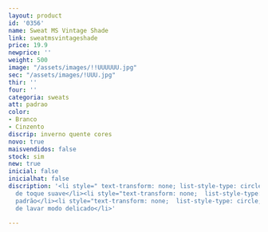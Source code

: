 ```yaml
---
layout: product
id: '0356'
name: Sweat MS Vintage Shade
link: sweatmsvintageshade
price: 19.9
newprice: ''
weight: 500
image: "/assets/images/!!UUUUUU.jpg"
sec: "/assets/images/!UUU.jpg"
thir: ''
four: ''
categoria: sweats
att: padrao
color:
- Branco
- Cinzento
discrip: inverno quente cores
novo: true
maisvendidos: false
stock: sim
new: true
inicial: false
inicialhat: false
discription: '<li style=" text-transform: none; list-style-type: circle; ">Tecido
  de toque suave</li><li style="text-transform: none;  list-style-type: circle; ">Sweat
  padrão</li><li style="text-transform: none;  list-style-type: circle; ">Máquina
  de lavar modo delicado</li>'

---
```

